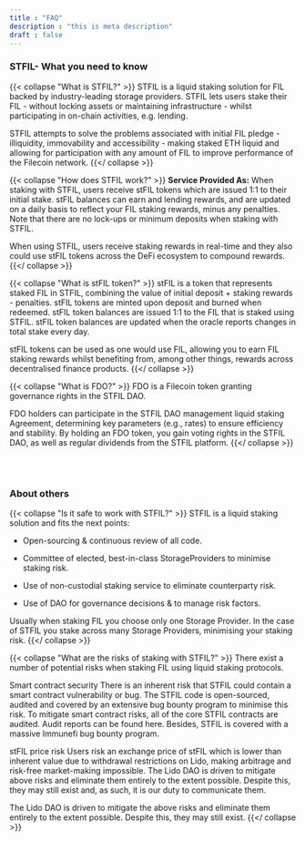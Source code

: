 ```yaml
---
title : "FAQ"
description : "this is meta description"
draft : false
---
```


### STFIL- What you need to know

{{< collapse "What is STFIL?" >}}
STFIL is a liquid staking solution for FIL backed by industry-leading storage providers.  STFIL lets users stake their FIL - without locking assets or maintaining infrastructure - whilst participating in on-chain activities, e.g. lending.

STFIL attempts to solve the problems associated with initial FIL pledge - illiquidity, immovability and accessibility - making staked ETH liquid and allowing for participation with any amount of FIL to improve performance of the Filecoin network.
{{</ collapse >}}


{{< collapse "How does STFIL work?" >}}
**Service Provided As:**
When staking with STFIL, users receive stFIL tokens which are issued 1:1 to their initial stake. stFIL balances can earn and lending rewards, and are updated on a daily basis to reflect your FIL staking rewards, minus any penalties. Note that there are no lock-ups or minimum deposits when staking with STFIL.

When using STFIL, users receive staking rewards in real-time and they also could use stFIL tokens across the DeFi ecosystem to compound rewards.
{{</ collapse >}}


{{< collapse "What is stFIL token?" >}}
stFIL is a token that represents staked FIL in STFIL, combining the value of initial deposit + staking rewards - penalties.  stFIL tokens are minted upon deposit and burned when redeemed.  stFIL token balances are issued 1:1 to the FIL that is staked using STFIL.  stFIL token balances are updated when the oracle reports changes in total stake every day.

stFIL tokens can be used as one would use FIL, allowing you to earn FIL staking rewards whilst benefiting from, among other things, rewards across decentralised finance products.
{{</ collapse >}}


{{< collapse "What is FDO?" >}}
FDO is a Filecoin token granting governance rights in the STFIL DAO.

FDO holders can participate in the STFIL DAO management liquid staking Agreement, determining key parameters (e.g., rates) to ensure efficiency and stability. By holding an FDO token, you gain voting rights in the STFIL DAO, as well as regular dividends from the STFIL platform.
{{</ collapse >}}

<br>
<br>

### About others

{{< collapse "Is it safe to work with STFIL?" >}}
STFIL is a liquid staking solution and fits the next points:

- Open-sourcing & continuous review of all code.

- Committee of elected, best-in-class StorageProviders to minimise staking risk.

- Use of non-custodial staking service to eliminate counterparty risk.

- Use of DAO for governance decisions & to manage risk factors.

Usually when staking FIL you choose only one Storage Provider. In the case of STFIL you stake across many Storage Providers, minimising your staking risk.
{{</ collapse >}}


{{< collapse "What are the risks of staking with STFIL?" >}}
There exist a number of potential risks when staking FIL using liquid staking protocols.

Smart contract security
There is an inherent risk that STFIL could contain a smart contract vulnerability or bug.    The STFIL code is open-sourced, audited and covered by an extensive bug bounty program to minimise this risk.    To mitigate smart contract risks, all of the core STFIL contracts are audited.    Audit reports can be found here.    Besides, STFIL is covered with a massive Immunefi bug bounty program.

stFIL price risk
Users risk an exchange price of stFIL which is lower than inherent value due to withdrawal restrictions on Lido, making arbitrage and risk-free market-making impossible.    The Lido DAO is driven to mitigate above risks and eliminate them entirely to the extent possible.    Despite this, they may still exist and, as such, it is our duty to communicate them.

The Lido DAO is driven to mitigate the above risks and eliminate them entirely to the extent possible.    Despite this, they may still exist.
{{</ collapse >}}
